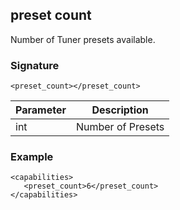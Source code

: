 ## preset count

Number of Tuner presets available.


### Signature

`<preset_count></preset_count>`


| Parameter | Description |
| --- | --- |
| int | Number of Presets |


### Example

```
<capabilities>
   <preset_count>6</preset_count>
</capabilities>
```
